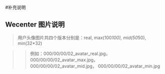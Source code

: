 #补充说明

## Wecenter 图片说明

> 用户头像图片共四个版本分别是：real, max(100*100), mid(50*50), min(32*32)

> > 例如：000/00/00/02_avatar_real.jpg， 000/00/00/02_avatar_max.jpg， 000/00/00/02_avatar_mid.jpg， 000/00/00/02_avatar_min.jpg


